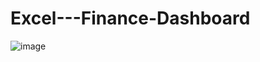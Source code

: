 # Excel---Finance-Dashboard


![image](https://github.com/user-attachments/assets/2e490b6c-a6dc-46eb-a02b-1f1f92ae4174)
